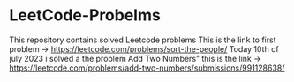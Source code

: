 # LeetCode-Probelms
This repository contains solved Leetcode problems
This is the link to first problem -> https://leetcode.com/problems/sort-the-people/ 
Today 10th of july 2023 i solved a the problem Add Two Numbers" this is the link -> https://leetcode.com/problems/add-two-numbers/submissions/991128638/
 
